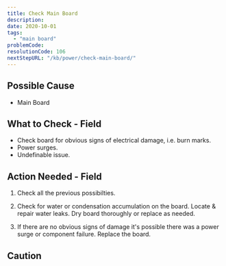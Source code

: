 ```yaml
---
title: Check Main Board
description:
date: 2020-10-01
tags:
  - "main board"
problemCode: 
resolutionCode: 106
nextStepURL: "/kb/power/check-main-board/"
---
```

## Possible Cause

- Main Board

## What to Check - Field

- Check board for obvious signs of electrical damage, i.e. burn marks. 
- Power surges.
- Undefinable issue.

## Action Needed - Field

1) Check all the previous possibilties.

2) Check for water or condensation accumulation on the board. Locate & repair water leaks. Dry board thoroughly or replace as needed.

3) If there are no obvious signs of damage it's possible there was a power surge or component failure. Replace the board.

## Caution
